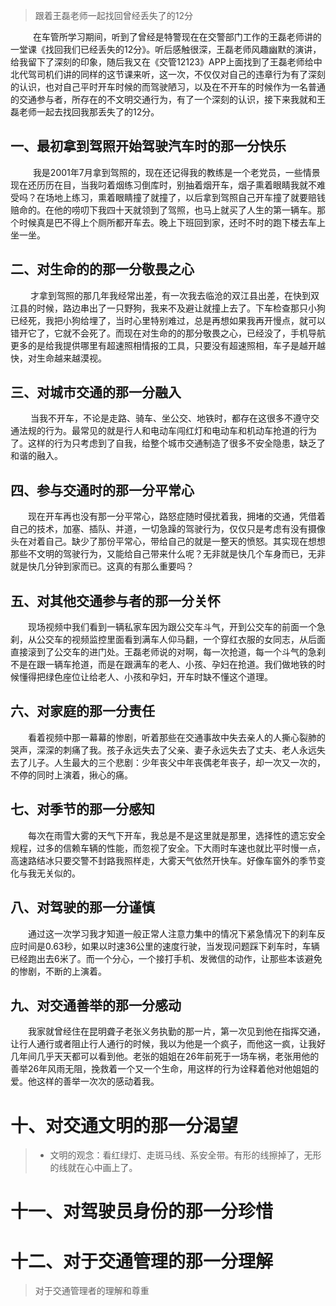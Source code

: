 > 跟着王磊老师一起找回曾经丢失了的12分

&emsp; &emsp; 在车管所学习期间，听到了曾经是特警现在在交警部门工作的王磊老师讲的一堂课《找回我们已经丢失的12分》。听后感触很深，王磊老师风趣幽默的演讲，给我留下了深刻的印象，随后我又在《交管12123》APP上面找到了王磊老师给中北代驾司机们讲的同样的这节课来听，这一次，不仅仅对自己的违章行为有了深刻的认识，也对自己平时开车时候的而驾驶陋习，以及在不开车的时候作为一名普通的交通参与者，所存在的不文明交通行为，有了一个深刻的认识，接下来我就和王磊老师一起去找回我那丢失了的12分。

## 	一、最初拿到驾照开始驾驶汽车时的那一分快乐

&emsp; &emsp; 我是2001年7月拿到驾照的，现在还记得我的教练是一个老党员，一些情景现在还历历在目，当我叼着烟练习倒库时，别抽着烟开车，烟子熏着眼睛我就不难受吗？在场地上练习，熏着眼睛撞了就撞了，以后拿到驾照自己开车撞了就要赔钱赔命的。在他的唠叨下我四十天就领到了驾照，也马上就买了人生的第一辆车。那个时候真是巴不得上个厕所都开车去。晚上下班回到家，还时不时的跑下楼去车上坐一坐。

## 	二、对生命的的那一分敬畏之心

&emsp;&emsp; 才拿到驾照的那几年我经常出差，有一次我去临沧的双江县出差，在快到双江县的时候，路边串出了一只野狗，我来不及避让就撞上去了。下车检查那只小狗已经死，我把小狗给埋了，当时心里特别难过，总是再想如果我再开慢点，就可以错开它了，它就不会死了。而现在对生命的的那分敬畏之心，已经没了，手机导航更多的是给我提供哪里有超速照相情报的工具，只要没有超速照相，车子是越开越快，对生命越来越漠视。

## 	三、对城市交通的那一分融入

&emsp;&emsp; 当我不开车，不论是走路、骑车、坐公交、地铁时，都存在这很多不遵守交通法规的行为。最常见的就是行人和电动车闯红灯和电动车和机动车抢道的行为了。这样的行为只考虑到了自我，给整个城市交通制造了很多不安全隐患，缺乏了和谐的融入。

## 	四、参与交通时的那一分平常心

&emsp;&emsp;现在开车再也没有那一分平常心，路怒症随时侵扰着我，拥堵的交通，凭借着自己的技术，加塞、插队、并道，一切急躁的驾驶行为，仅仅只是考虑有没有摄像头在对着自己。缺少了那份平常心，带给自己的就是一整天的愤怒。其实现在想想那些不文明的驾驶行为，又能给自己带来什么呢？无非就是快几个车身而已，无非就是快几分钟到家而已。这真的有那么重要吗？

## 	五、对其他交通参与者的那一分关怀

&emsp;&emsp;现场视频中我们看到一辆私家车因为跟公交车斗气，开到公交车的前面一个急刹，从公交车的视频监控里面看到满车人仰马翻，一个穿红衣服的女同志，从后面直接滚到了公交车的进门处。王磊老师说的对啊，每一次抢道，每一个斗气的急刹不是在跟一辆车抢道，而是在跟满车的老人、小孩、孕妇在抢道。我们做地铁的时候懂得把绿色座位让给老人、小孩和孕妇，开车时缺不懂这个道理。

## 	六、对家庭的那一分责任

&emsp;&emsp;看着视频中那一幕幕的惨剧，听着那些在交通事故中失去亲人的人撕心裂肺的哭声，深深的刺痛了我。孩子永远失去了父亲、妻子永远失去了丈夫、老人永远失去了儿子。人生最大的三个悲剧：少年丧父中年丧偶老年丧子，却一次又一次的，不停的同时上演着，揪心的痛。

## 	七、对季节的那一分感知

&emsp;&emsp;每次在雨雪大雾的天气下开车，我总是不是这里就是那里，选择性的遗忘安全规程，过多的信赖车辆的性能，而忽视了安全。下大雨时车速也就比平时慢一点，高速路结冰只要交警不封路我照样走，大雾天气依然开快车。好像车窗外的季节变化与我无关似的。

## 	八、对驾驶的那一分谨慎

&emsp;&emsp;通过这一次学习我才知道一般正常人注意力集中的情况下紧急情况下的刹车反应时间是0.63秒，如果以时速36公里的速度行驶，当发现问题踩下刹车时，车辆已经跑出去6米了。而一个分心，一个接打手机、发微信的动作，让那些本该避免的惨剧，不断的上演着。

## 	九、对交通善举的那一分感动

&emsp;&emsp;我家就曾经住在昆明聋子老张义务执勤的那一片，第一次见到他在指挥交通，让行人通行或者阻止行人通行的时候，我以为他是一个疯子，而他这一疯，让我好几年间几乎天天都可以看到他。老张的姐姐在26年前死于一场车祸，老张用他的善举26年风雨无阻，挽救着一个又一个生命，用这样的行为诠释着他对他姐姐的爱。他这样的善举一次次的感动着我。



# 十、对交通文明的那一分渴望

> * 文明的观念：看红绿灯、走斑马线、系安全带。有形的线擦掉了，无形的线就在心中画上了。

# 十一、对驾驶员身份的那一分珍惜

# 十二、对于交通管理的那一分理解

> 对于交通管理者的理解和尊重





